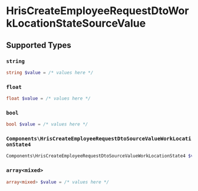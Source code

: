 # HrisCreateEmployeeRequestDtoWorkLocationStateSourceValue


## Supported Types

### `string`

```php
string $value = /* values here */
```

### `float`

```php
float $value = /* values here */
```

### `bool`

```php
bool $value = /* values here */
```

### `Components\HrisCreateEmployeeRequestDtoSourceValueWorkLocationState4`

```php
Components\HrisCreateEmployeeRequestDtoSourceValueWorkLocationState4 $value = /* values here */
```

### `array<mixed>`

```php
array<mixed> $value = /* values here */
```

